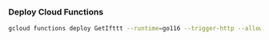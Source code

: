 ### Deploy Cloud Functions

```bash
gcloud functions deploy GetIfttt --runtime=go116 --trigger-http --allow-unauthenticated --build-env-vars-file .env.yaml
```
